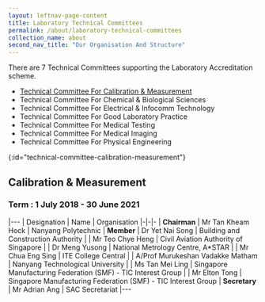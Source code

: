 ```yaml
---
layout: leftnav-page-content
title: Laboratory Technical Committees
permalink: /about/laboratory-technical-committees
collection_name: about
second_nav_title: "Our Organisation And Structure"
---
```


There are 7 Technical Committees supporting the Laboratory Accreditation scheme.

* [Technical Committee For Calibration & Measurement](#technical-committee-calibration-measurement)
* Technical Committee For Chemical & Biological Sciences
* Technical Committee For Electrical & Infocomm Technology
* Technical Committee For Good Laboratory Practice
* Technical Committee For Medical Testing
* Technical Committee For Medical Imaging
* Technical Committee For Physical Engineering

[](){:id="technical-committee-calibration-measurement"}
## Calibration & Measurement
### Term : 1 July 2018 - 30 June 2021

|---
| Designation | Name | Organisation
|-|-|-
| **Chairman** | Mr Tan Kheam Hock | Nanyang Polytechnic
| **Member** | Dr Yet Nai Song | Building and Construction Authority
| | Mr Teo Chye Heng | Civil Aviation Authority of Singapore
| | Dr Meng Yusong | National Metrology Centre, A*STAR
| | Mr Chua Eng Sing | ITE College Central
| | A/Prof Murukeshan Vadakke Matham | Nanyang Technological University
| | Ms Tan Mei Ling | Singapore Manufacturing Federation (SMF) - TIC Interest Group
| | Mr Elton Tong | Singapore Manufacturing Federation (SMF) - TIC Interest Group
| **Secretary** | Mr Adrian Ang | SAC Secretariat
|---
